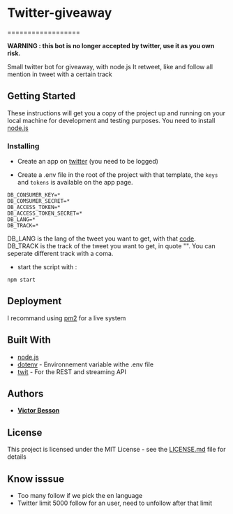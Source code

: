 # Twitter-giveaway
==================

**WARNING : this bot is no longer accepted by twitter, use it as you own risk.**

Small twitter bot for giveaway, with node.js
It retweet, like and follow all mention in tweet with a certain track

## Getting Started

These instructions will get you a copy of the project up and running on your local machine for development and testing purposes.
You need to install [node.js](https://nodejs.org/en/)

### Installing

* Create an app on [twitter](https://apps.twitter.com/) (you need to be logged)

* Create a .env file in the root of the project with that template, the `keys` and `tokens` is available on the app page.
```
DB_CONSUMER_KEY=*
DB_COMSUMER_SECRET=*
DB_ACCESS_TOKEN=*
DB_ACCESS_TOKEN_SECRET=*
DB_LANG=*
DB_TRACK=*
```

DB_LANG is the lang of the tweet you want to get, with that [code](https://dev.twitter.com/web/overview/languages).
DB_TRACK is the track of the tweet you want to get, in quote "". You can seperate different track with a coma.


* start the script with :
```
npm start
```

## Deployment

I recommand using [pm2](http://pm2.keymetrics.io/) for a live system

## Built With

* [node.js](https://nodejs.org/en/)
* [dotenv](https://www.npmjs.com/package/dotenv) - Environnement variable withe .env file
* [twit](https://www.npmjs.com/package/twit) - For the REST and streaming API

## Authors

* **[Victor Besson](https://github.com/VictorBesson)**

## License

This project is licensed under the MIT License - see the [LICENSE.md](LICENSE.md) file for details

## Know isssue

* Too many follow if we pick the en language
* Twitter limit 5000 follow for an user, need to unfollow after that limit
